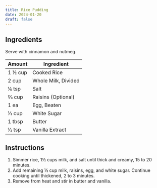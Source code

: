 ```yaml
---
title: Rice Pudding
date: 2024-01-20
draft: false
---
```


## Ingredients

Serve with cinnamon and nutmeg.

| Amount   | Ingredient          |
|----------|---------------------|
| 1 1⁄2 cup | Cooked Rice         |
| 2 cup    | Whole Milk, Divided |
| 1⁄4 tsp   | Salt                |
| 2⁄3 cup   | Raisins (Optional)  |
| 1 ea     | Egg, Beaten         |
| 1⁄3 cup   | White Sugar         |
| 1 tbsp   | Butter              |
| 1⁄2 tsp   | Vanilla Extract     |

## Instructions

1. Simmer rice, 1½ cups milk, and salt until thick and creamy, 15 to 20 minutes.
2. Add remaining ½ cup milk, raisins, egg, and white sugar. Continue cooking until thickened, 2 to 3 minutes.
3. Remove from heat and stir in butter and vanilla.
